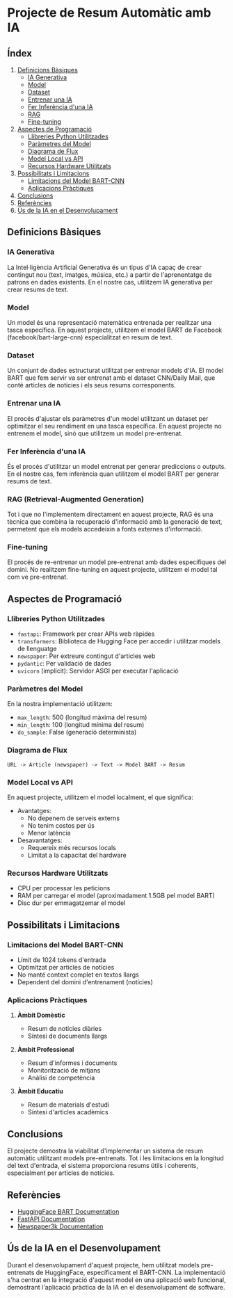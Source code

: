 # Projecte de Resum Automàtic amb IA

## Índex
1. [Definicions Bàsiques](#definicions-bàsiques)
   - [IA Generativa](#ia-generativa)
   - [Model](#model)
   - [Dataset](#dataset)
   - [Entrenar una IA](#entrenar-una-ia)
   - [Fer Inferència d'una IA](#fer-inferència-duna-ia)
   - [RAG](#rag-retrieval-augmented-generation)
   - [Fine-tuning](#fine-tuning)
2. [Aspectes de Programació](#aspectes-de-programació)
   - [Llibreries Python Utilitzades](#llibreries-python-utilitzades)
   - [Paràmetres del Model](#paràmetres-del-model)
   - [Diagrama de Flux](#diagrama-de-flux)
   - [Model Local vs API](#model-local-vs-api)
   - [Recursos Hardware Utilitzats](#recursos-hardware-utilitzats)
3. [Possibilitats i Limitacions](#possibilitats-i-limitacions)
   - [Limitacions del Model BART-CNN](#limitacions-del-model-bart-cnn)
   - [Aplicacions Pràctiques](#aplicacions-pràctiques)
4. [Conclusions](#conclusions)
5. [Referències](#referències)
6. [Ús de la IA en el Desenvolupament](#ús-de-la-ia-en-el-desenvolupament)

## Definicions Bàsiques

### IA Generativa
La Intel·ligència Artificial Generativa és un tipus d'IA capaç de crear contingut nou (text, imatges, música, etc.) a partir de l'aprenentatge de patrons en dades existents. En el nostre cas, utilitzem IA generativa per crear resums de text.

### Model
Un model és una representació matemàtica entrenada per realitzar una tasca específica. En aquest projecte, utilitzem el model BART de Facebook (facebook/bart-large-cnn) especialitzat en resum de text.

### Dataset
Un conjunt de dades estructurat utilitzat per entrenar models d'IA. El model BART que fem servir va ser entrenat amb el dataset CNN/Daily Mail, que conté articles de notícies i els seus resums corresponents.

### Entrenar una IA
El procés d'ajustar els paràmetres d'un model utilitzant un dataset per optimitzar el seu rendiment en una tasca específica. En aquest projecte no entrenem el model, sinó que utilitzem un model pre-entrenat.

### Fer Inferència d'una IA
És el procés d'utilitzar un model entrenat per generar prediccions o outputs. En el nostre cas, fem inferència quan utilitzem el model BART per generar resums de text.

### RAG (Retrieval-Augmented Generation)
Tot i que no l'implementem directament en aquest projecte, RAG és una tècnica que combina la recuperació d'informació amb la generació de text, permetent que els models accedeixin a fonts externes d'informació.

### Fine-tuning
El procés de re-entrenar un model pre-entrenat amb dades específiques del domini. No realitzem fine-tuning en aquest projecte, utilitzem el model tal com ve pre-entrenat.

## Aspectes de Programació

### Llibreries Python Utilitzades
- `fastapi`: Framework per crear APIs web ràpides
- `transformers`: Biblioteca de Hugging Face per accedir i utilitzar models de llenguatge
- `newspaper`: Per extreure contingut d'articles web
- `pydantic`: Per validació de dades
- `uvicorn` (implícit): Servidor ASGI per executar l'aplicació

### Paràmetres del Model
En la nostra implementació utilitzem:
- `max_length`: 500 (longitud màxima del resum)
- `min_length`: 100 (longitud mínima del resum)
- `do_sample`: False (generació determinista)

### Diagrama de Flux
```
URL -> Article (newspaper) -> Text -> Model BART -> Resum
```

### Model Local vs API
En aquest projecte, utilitzem el model localment, el que significa:
- Avantatges:
  - No depenem de serveis externs
  - No tenim costos per ús
  - Menor latència
- Desavantatges:
  - Requereix més recursos locals
  - Limitat a la capacitat del hardware

### Recursos Hardware Utilitzats
- CPU per processar les peticions
- RAM per carregar el model (aproximadament 1.5GB pel model BART)
- Disc dur per emmagatzemar el model

## Possibilitats i Limitacions

### Limitacions del Model BART-CNN
- Límit de 1024 tokens d'entrada
- Optimitzat per articles de notícies
- No manté context complet en textos llargs
- Dependent del domini d'entrenament (notícies)

### Aplicacions Pràctiques
1. **Àmbit Domèstic**
   - Resum de notícies diàries
   - Síntesi de documents llargs

2. **Àmbit Professional**
   - Resum d'informes i documents
   - Monitorització de mitjans
   - Anàlisi de competència

3. **Àmbit Educatiu**
   - Resum de materials d'estudi
   - Síntesi d'articles acadèmics

## Conclusions
El projecte demostra la viabilitat d'implementar un sistema de resum automàtic utilitzant models pre-entrenats. Tot i les limitacions en la longitud del text d'entrada, el sistema proporciona resums útils i coherents, especialment per articles de notícies.

## Referències
- [HuggingFace BART Documentation](https://huggingface.co/facebook/bart-large-cnn)
- [FastAPI Documentation](https://fastapi.tiangolo.com/)
- [Newspaper3k Documentation](https://newspaper.readthedocs.io/)

## Ús de la IA en el Desenvolupament
Durant el desenvolupament d'aquest projecte, hem utilitzat models pre-entrenats de HuggingFace, específicament el BART-CNN. La implementació s'ha centrat en la integració d'aquest model en una aplicació web funcional, demostrant l'aplicació pràctica de la IA en el desenvolupament de software.